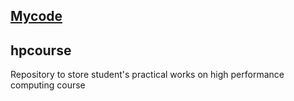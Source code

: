 ## [Mycode](/aptu/302_17/markelov)

## hpcourse
Repository to store student's practical works on high performance computing course
